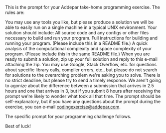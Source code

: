 This is the prompt for your Addepar take-home programming exercise. The rules are:

You may use any tools you like, but please produce a solution we will be able to easily run on a single machine in a typical UNIX environment. Your solution should include:
All source code and any configs or other files necessary to build and run your program.
Full instructions for building and running your program. (Please include this in a README file.)
A quick analysis of the computational complexity and space complexity of your program. (Please include this in the same README file.)
When you are ready to submit a solution, zip up your full solution and reply to this e-mail attaching the zip.
You may use Google, Stack Overflow, etc. for questions about specific library calls, compiler errors, etc., but please do not search for solutions to the overarching problem we're asking you to solve.
There is no strict deadline, but please try to send a timely response. We aren't going to agonize about the difference between a submission that arrives in 2.5 hours and one that arrives in 3, but if you submit 8 hours after receiving the prompt we're likely to wonder what took all that time.
The prompt should be self-explanatory, but if you have any questions about the prompt during the exercise, you can e-mail codingexercise@addepar.com.

The specific prompt for your programming challenge follows.

Best of luck!